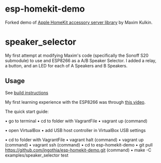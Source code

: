# esp-homekit-demo
Forked demo of [Apple HomeKit accessory server
library](https://github.com/maximkulkin/esp-homekit) by Maxim Kulkin.

# speaker_selector
My first attempt at modifying Maxim's code (specifically the Sonoff S20 submodule) to use and ESP8266 as a A/B Speaker Selector.  I added a relay, a button, and an LED for each of A Speakers and B Speakers.

## Usage

See [build instructions](https://github.com/maximkulkin/esp-homekit-demo/wiki/Build-instructions)

My first learning experience with the ESP8266 was through [this video](https://www.youtube.com/watch?v=QBj8OLig8Kg).

The quick start guide:

• go to terminal
• cd to folder with VagrantFile
• vagrant up (command)

• open VirtualBox
• add USB host controller in VirtualBox USB settings

• cd to folder with VagrantFile
• vagrant halt (command)
• vagrant up (command)
• vagrant ssh (command)
• cd to esp-homekit-demo
• git pull https://github.com/jngothia/esp-homekit-demo.git (command)
• make -C examples/speaker_selector test
